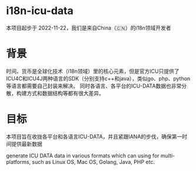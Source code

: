 # i18n-icu-data
本项目起步于 2022-11-22，我们是来自China（:cn:）的i18n领域开发者


# 背景
时间、货币是全球化技术（i18n领域）里的核心元素，但是官方ICU只提供了ICU4C和ICU4J两种语言的SDK（分别支持c++和java），类似go、php、python等语言都需要自己封装来解决。
同时各语言、各平台的ICU-DATA数据也非常分散，构建方式和数据结构等都有很大差异。


# 目标
本项目旨在收拢各平台和各语言ICU-DATA，并且紧跟IANA的步伐，确保第一时间提供最新数据

generate ICU DATA data in various formats which can using for multi-platforms, such as Linux OS, Mac OS, Golang, Java, PHP etc.


